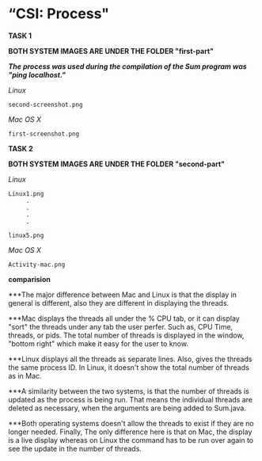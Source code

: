 “CSI: Process"
=============
**TASK 1**

**BOTH SYSTEM IMAGES ARE UNDER THE FOLDER  "first-part"**

***The process was used during the compilation of the Sum program was "ping localhost."***

*Linux*

    second-screenshot.png

*Mac OS X*

    first-screenshot.png

**TASK 2**

**BOTH SYSTEM IMAGES ARE UNDER THE FOLDER  "second-part"**

*Linux*

    Linux1.png
         .
         .
         .
         .
         
    linux5.png
    
*Mac OS X*

    Activity-mac.png
    
    
**comparision**

***The major difference between Mac and Linux is that the display in general is
different, also they are different in displaying the threads.

***Mac displays the threads all under the % CPU tab, or it can display "sort" the threads under any tab the user perfer. Such as, CPU Time, threads, or pids. The total number of threads is displayed in the window, "bottom right" which make it easy for the user to know. 

***Linux displays all the threads as separate lines. Also, gives the threads the same process ID. In Linux, it doesn't show the total number of threads as in Mac.

***A similarity between the two systems, is that the number of threads is updated as the process is being run.  That means the individual threads are deleted as necessary, when the arguments are being added to Sum.java.


***Both operating systems doesn't allow the threads to exist if they are no longer needed. Finally, The only difference
here is that on Mac, the display is a live display whereas on Linux the command has to be run over again to see the update in the number of threads.
